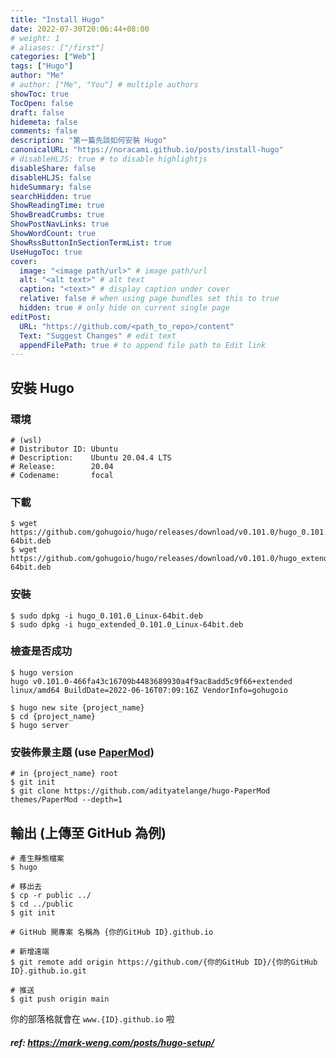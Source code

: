 ```yaml
---
title: "Install Hugo"
date: 2022-07-30T20:06:44+08:00
# weight: 1
# aliases: ["/first"]
categories: ["Web"]
tags: ["Hugo"]
author: "Me"
# author: ["Me", "You"] # multiple authors
showToc: true
TocOpen: false
draft: false
hidemeta: false
comments: false
description: "第一篇先談如何安裝 Hugo"
canonicalURL: "https://noracami.github.io/posts/install-hugo"
# disableHLJS: true # to disable highlightjs
disableShare: false
disableHLJS: false
hideSummary: false
searchHidden: true
ShowReadingTime: true
ShowBreadCrumbs: true
ShowPostNavLinks: true
ShowWordCount: true
ShowRssButtonInSectionTermList: true
UseHugoToc: true
cover:
  image: "<image path/url>" # image path/url
  alt: "<alt text>" # alt text
  caption: "<text>" # display caption under cover
  relative: false # when using page bundles set this to true
  hidden: true # only hide on current single page
editPost:
  URL: "https://github.com/<path_to_repo>/content"
  Text: "Suggest Changes" # edit text
  appendFilePath: true # to append file path to Edit link
---
```


## 安裝 Hugo

### 環境

```shell
# (wsl)
# Distributor ID: Ubuntu
# Description:    Ubuntu 20.04.4 LTS
# Release:        20.04
# Codename:       focal
```

### 下載

```shell
$ wget https://github.com/gohugoio/hugo/releases/download/v0.101.0/hugo_0.101.0_Linux-64bit.deb
$ wget https://github.com/gohugoio/hugo/releases/download/v0.101.0/hugo_extended_0.101.0_Linux-64bit.deb
```

### 安裝

```shell
$ sudo dpkg -i hugo_0.101.0_Linux-64bit.deb
$ sudo dpkg -i hugo_extended_0.101.0_Linux-64bit.deb
```

### 檢查是否成功

```shell
$ hugo version
hugo v0.101.0-466fa43c16709b4483689930a4f9ac8add5c9f66+extended linux/amd64 BuildDate=2022-06-16T07:09:16Z VendorInfo=gohugoio

$ hugo new site {project_name}
$ cd {project_name}
$ hugo server
```

### 安裝佈景主題 (use [PaperMod](https://github.com/adityatelange/hugo-PaperMod/))

```shell
# in {project_name} root
$ git init
$ git clone https://github.com/adityatelange/hugo-PaperMod themes/PaperMod --depth=1
```

## 輸出 (上傳至 GitHub 為例)

```shell
# 產生靜態檔案
$ hugo

# 移出去
$ cp -r public ../
$ cd ../public
$ git init

# GitHub 開專案 名稱為 {你的GitHub ID}.github.io

# 新增遠端
$ git remote add origin https://github.com/{你的GitHub ID}/{你的GitHub ID}.github.io.git

# 推送
$ git push origin main
```

你的部落格就會在 `www.{ID}.github.io` 啦

##### ref: https://mark-weng.com/posts/hugo-setup/
